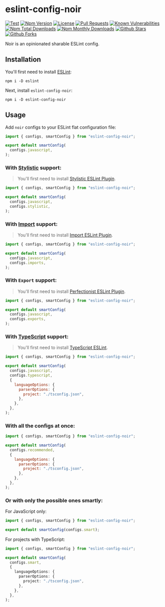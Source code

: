 # eslint-config-noir

[![Test](https://github.com/ardalanamini/eslint-config-noir/actions/workflows/test.yml/badge.svg)](https://github.com/ardalanamini/eslint-config-noir/actions/workflows/test.yml)
[![Npm Version](https://img.shields.io/npm/v/eslint-config-noir.svg)](https://www.npmjs.com/package/eslint-config-noir)
[![License](https://img.shields.io/github/license/ardalanamini/eslint-config-noir.svg)](https://github.com/ardalanamini/eslint-config-noir/blob/master/LICENSE)
[![Pull Requests](https://img.shields.io/badge/PRs-Welcome-brightgreen.svg)](https://github.com/ardalanamini/eslint-config-noir/pulls)
[![Known Vulnerabilities](https://snyk.io/test/github/ardalanamini/eslint-config-noir/badge.svg?targetFile=package.json)](https://snyk.io/test/github/ardalanamini/eslint-config-noir?targetFile=package.json)
[![Npm Total Downloads](https://img.shields.io/npm/dt/eslint-config-noir.svg)](https://www.npmjs.com/package/eslint-config-noir)
[![Npm Monthly Downloads](https://img.shields.io/npm/dm/eslint-config-noir.svg)](https://www.npmjs.com/package/eslint-config-noir)
[![Github Stars](https://img.shields.io/github/stars/ardalanamini/eslint-config-noir.svg?style=social&label=Stars)](https://github.com/ardalanamini/eslint-config-noir)
[![Github Forks](https://img.shields.io/github/forks/ardalanamini/eslint-config-noir.svg?style=social&label=Fork)](https://github.com/ardalanamini/eslint-config-noir)

Noir is an opinionated sharable ESLint config.

## Installation

You'll first need to install [ESLint](http://eslint.org):

```shell
npm i -D eslint
```

Next, install `eslint-config-noir`:

```shell
npm i -D eslint-config-noir
```

## Usage

Add `noir` configs to your ESLint flat configuration file:

```javascript
import { configs, smartConfig } from "eslint-config-noir";

export default smartConfig(
  configs.javascript,
);
```

### With [Stylistic](https://eslint.style) support:

> You'll first need to install [Stylistic ESLint Plugin](https://eslint.style).

```javascript
import { configs, smartConfig } from "eslint-config-noir";

export default smartConfig(
  configs.javascript,
  configs.stylistic,
);
```

### With [Import](https://github.com/import-js/eslint-plugin-import) support:

> You'll first need to install [Import ESLint Plugin](https://github.com/import-js/eslint-plugin-import).

```javascript
import { configs, smartConfig } from "eslint-config-noir";

export default smartConfig(
  configs.javascript,
  configs.imports,
);
```

### With `Export` support:

> You'll first need to install [Perfectionist ESLint Plugin](https://perfectionist.dev).

```javascript
import { configs, smartConfig } from "eslint-config-noir";

export default smartConfig(
  configs.javascript,
  configs.exports,
);
```

### With [TypeScript](https://www.typescriptlang.org) support:

> You'll first need to install [TypeScript ESLint](https://typescript-eslint.io).

```javascript
import { configs, smartConfig } from "eslint-config-noir";

export default smartConfig(
  configs.javascript,
  configs.typescript,
  {
    languageOptions: {
      parserOptions: {
        project: "./tsconfig.json",
      },
    },
  },
);
```

### With all the configs at once:

```javascript
import { configs, smartConfig } from "eslint-config-noir";

export default smartConfig(
  configs.recommended,
  {
    languageOptions: {
      parserOptions: {
        project: "./tsconfig.json",
      },
    },
  },
);
```

### Or with only the possible ones smartly:

For JavaScript only:

```javascript
import { configs, smartConfig } from "eslint-config-noir";

export default smartConfig(configs.smart);
```

For projects with TypeScript:

```typescript
import { configs, smartConfig } from "eslint-config-noir";

export default smartConfig(
  configs.smart,
  {
    languageOptions: {
      parserOptions: {
        project: "./tsconfig.json",
      },
    },
  },
);
```
